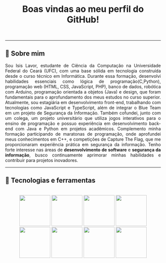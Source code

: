 <h1 align = "center">Boas vindas ao meu perfil do GitHub!</h1>
<br>
<hr>
<h2>📌 Sobre mim</h2>
<p align = "justify">
Sou Isis Lavor, estudante de Ciência da Computação na Universidade Federal do Ceará (UFC), com uma base sólida em tecnologia construída desde o curso técnico em Informática. Durante essa formação, desenvolvi habilidades essenciais como lógica de programação(C,Python), programação web (HTML, CSS, JavaScript, PHP), banco de dados, robótica com Arduino, programação orientada a objetos (Java) e design, que foram fundamentais para o aprofundamento dos meus estudos no curso superior.  Atualmente, sou estagiária em desenvolvimento front-end, trabalhando com tecnologias como JavaScript e TypeScript, além de integrar o Blue Team em um projeto de Segurança da Informação. Também cofundei, junto com um colega, um projeto universitário que utiliza jogos interativos para o ensino de programação e possuo experiência em desenvolvimento back-end com Java e Python em projetos acadêmicos.  Complemento minha formação participando de maratonas de programação, onde aprofundei meus conhecimentos em C++, e competições de Capture The Flag, que me proporcionaram experiência prática em segurança da informação. Tenho forte interesse nas áreas de <b>desenvolvimento de software</b> e <b>segurança da informação</b>, busco continuamente aprimorar minhas habilidades e contribuir para projetos inovadores.  
</p>
<hr><h2>🔨 Tecnologias e ferramentas</h2><br>
<div align ="center">
<img width="100px" src="https://cdn.jsdelivr.net/gh/devicons/devicon/icons/arduino/arduino-original.svg" />
<img width="100px" src="https://cdn.jsdelivr.net/gh/devicons/devicon/icons/css3/css3-original.svg" />
<img width="100px" src="https://cdn.jsdelivr.net/gh/devicons/devicon/icons/html5/html5-original.svg" />
<img width="100px" src="https://cdn.jsdelivr.net/gh/devicons/devicon/icons/javascript/javascript-original.svg" />
<img width="100px" src="https://cdn.jsdelivr.net/gh/devicons/devicon/icons/c/c-original.svg" />
<img width="100px" src="https://cdn.jsdelivr.net/gh/devicons/devicon/icons/python/python-original.svg" />
<img width="100px" src="https://img.icons8.com/?size=100&id=wpZmKzk11AzJ&format=png&color=000000"/>
<img width="100px" src="https://img.icons8.com/?size=100&id=13679&format=png&color=000000"/>


</div>
          
<!--<hr><h3>👩‍💻 Estou aprendendo </h3>
<hr><br>-->

